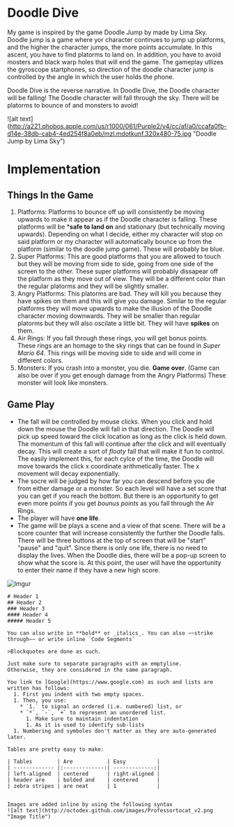 # Doodle Dive

My game is inspired by the game Doodle Jump by made by Lima Sky.  Doodle jump is a game where yor character continues to jump up platforms, and the higher the character jumps, the more points accumulate.  In this ascent, you have to find platorms to land on.  In addition, you have to avoid mosters and black warp holes that will end the game.  The gameplay  utlizes the gyroscope startphones, so direction of the doodle character jump is controlled by the angle in which the user holds the phone.  

Doodle Dive is the reverse narrative.  In Doodle Dive, the Doodle character will be falling!  The Doodle character will fall through the sky.  There will be platorms to bounce of and monsters to avoid!  

![alt text] (http://a221.phobos.apple.com/us/r1000/061/Purple2/v4/cc/af/a0/ccafa0fb-d14e-38db-cab4-4ed254f8a0eb/mzl.mdotkunf.320x480-75.jpg "Doodle Jump by Lima Sky")

# Implementation
## Things In the Game 
  1. Platforms: Platforms to bounce off up will consistently be moving upwards to make it appear as if the Doodle character is falling.  These platforms will be ***safe to land on** and stationary (but technically moving upwards).  Depending on what I decide, either my character will stop on said platform or my character will automatically bounce up from the platform (similar to the doodle jump game). These will probably be blue.  
  2. Super Platforms: This are good platforms that you are allowed to touch but they will be moving from side to side, going from one side of the screen to the other.  These super platforms will probably dissapear off the platform as they move out of view.  They will be a different color than the regular platorms and they will be slightly smaller. 
  3. Angry Platforms: This platorms are bad.  They will kill you because they have spikes on them and this will give you damage.  Similar to the regular platforms they will move upwards to make the illusion of the Doodle character moving downwards.  They will be smaller than regular platorms but they will also oscilate a little bit. They will have **spikes** on them.
  4. Air Rings: If you fall through these rings, you will get bonus points.  These rings are an homage to the sky rings that can be found in _Super Mario 64_.  This rings will be moving side to side and will come in different colors. 
  5. Monsters: If you crash into a monster, you die. **Game over**. (Game can also be over if you get enough damage from the Angry Platforms) These monster will look like monsters. 

## Game Play
  * The fall will be controlled by mouse clicks.  When you click and hold down the mouse the Doodle will fall in that direction.  The Doodle will pick up speed toward the click location as long as the click is held down.  The momentum of this fall will continue after the click and will eventually decay.  This will create a sort of _floaty_ fall that will make it fun to control.  The easily implement this, for each cylce of the time, the Doodle will move towards the click x coordinate arithmetically faster.  The x movement will decay exponentially. 
  * The socre will be judged by how far you can descend before you die from either damage or a monster.  So each level will have a set score that you can get if you reach the bottom.  But there is an opportunity to get even more points if you get _bounus points_ as you fall through the Air Rings. 
  * The player will have **one life**. 
  * The game will be plays a scene and a view of that scene.  There will be a score counter that will increase consistently the further the Doodle falls.  There will be three buttons at the top of screen that will be "start" "pause" and "quit". Since there is only one life, there is no need to display the lives.  When the Doodle dies, there will be a pop-up screen to show what the score is.  At this point, the user will have the opportunity to enter their name if they have a new high score. 

![Imgur](http://i.imgur.com/HZg6Mkr.jpg "Doodle Fall")

```
# Header 1
## Header 2
### Header 3
#### Header 4
##### Header 5

You can also write in **bold** or _italics_. You can also ~~strike through~~ or write inline `Code Segments`

>Blockquotes are done as such.

Just make sure to separate paragraphs with an emptyline. 
Otherwise, they are considered in the same paragraph.

You link to [Google](https://www.google.com) as such and lists are written has follows:
  1. First you indent with two empty spaces.
  1. Then, you use:
    * `1.` to signal an ordered (i.e. numbered) list, or
    * `*`, `-`, `+` to represent an unordered list.
      1. Make sure to maintain indentation
      1. As it is used to identify sub-lists
  1. Numbering and symboles don't matter as they are auto-generated later.

Tables are pretty easy to make:

| Tables        | Are           | Easy          |
| ------------- |:-------------:| -------------:|
| left-aligned  | centered      | right-aligned |
| header are    | bolded and    | centered      |
| zebra stripes | are neat      | 1             |


Images are added inline by using the following syntax
![alt text](http://octodex.github.com/images/Professortocat_v2.png "Image Title")
```

